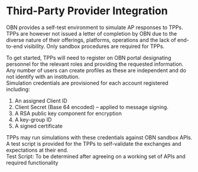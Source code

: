 # Third-Party Provider Integration

OBN provides a self-test environment to simulate AP responses to TPPs. TPPs are however not issued a letter of completion by OBN due to the diverse nature of their offerings, platforms, operations and the lack of end-to-end visibility. Only sandbox procedures are required for TPPs.

To get started, TPPs will need to register on OBN portal designating personnel for the relevant roles and providing the requested information. Any number of users can create profiles as these are independent and do not identify with an institution.\
Simulation credentials are provisioned for each account registered including:

1. An assigned Client ID
2. Client Secret (Base 64 encoded) – applied to message signing.
3. A RSA public key component for encryption
4. A key-group ID
5. A signed certificate

TPPs may run simulations with these credentials against OBN sandbox APIs. A test script is provided for the TPPs to self-validate the exchanges and expectations at their end.\
Test Script: To be determined after agreeing on a working set of APIs and required functionality
